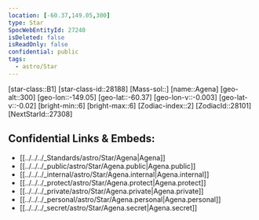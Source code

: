 ```yaml
---
location: [-60.37,149.05,300]
type: Star
SpocWebEntityId: 27240
isDeleted: false
isReadOnly: false
confidential: public
tags:
  - astro/Star
---
```

[star-class::B1]
[star-class-id::28188]
[Mass-sol::]
[name::Agena]
[geo-alt::300]
[geo-lon::-149.05]
[geo-lat::-60.37]
[geo-lon-v::-0.003]
[geo-lat-v::-0.02]
[bright-min::6]
[bright-max::6]
[Zodiac-index::2]
[ZodiacId::28101]
[NextStarId::27308]



## Confidential Links & Embeds: 
- [[../../../_Standards/astro/Star/Agena|Agena]] 
- [[../../../_public/astro/Star/Agena.public|Agena.public]] 
- [[../../../_internal/astro/Star/Agena.internal|Agena.internal]] 
- [[../../../_protect/astro/Star/Agena.protect|Agena.protect]] 
- [[../../../_private/astro/Star/Agena.private|Agena.private]] 
- [[../../../_personal/astro/Star/Agena.personal|Agena.personal]] 
- [[../../../_secret/astro/Star/Agena.secret|Agena.secret]]

